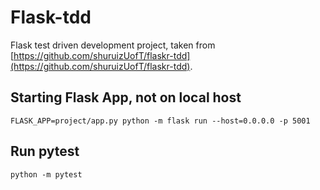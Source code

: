 # Flask-tdd
Flask test driven development project, taken from [https://github.com/shuruizUofT/flaskr-tdd](https://github.com/shuruizUofT/flaskr-tdd).

## Starting Flask App, not on local host
`FLASK_APP=project/app.py python -m flask run --host=0.0.0.0 -p 5001`

## Run pytest
`python -m pytest`
